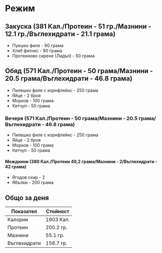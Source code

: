 # Режим

## Закуска (381 Кал./Протеин - 51 гр./Мазнини - 12.1 гр./Въглехидрати - 21.1 грама)

- Пуешко филе - 90 грама
- Хляб фитнес - 90 грама
- Протеиново сирене (Лидъл) - 50 грама

## Обяд (571 Кал./Протеин - 50 грама/Мазнини - 20.5 грама/Въглехидрати - 46.8 грама)

- Пилешко филе с корнфлейкс - 250 грама
- Яйце - 2 броя
- Морков - 100 грама
- Кетчуп - 50 грама

### Вечеря (571 Кал./Протеин - 50 грама/Мазнини - 20.5 грама/Въглехидрати - 46.8 грама)

- Пилешко филе с корнфлейкс - 250 грама
- Яйце - 2 броя
- Морков - 100 грама
- Кетчуп - 50 грама

#### Междинни (380 Кал./Протеин 49,2 грама/Мазнини - 2/Въглехидрати - 42 грама)

- Ягодов скир - 2
- Ябълки - 200 грама

## Общо за деня

| Показател | Стойност |
|-----------|----------|
| Калории | 1903 Кал. |
| Протеин | 200.2 гр. |
| Мазнини | 55.1 гр. |
| Въглехидрати | 156.7 гр. |

